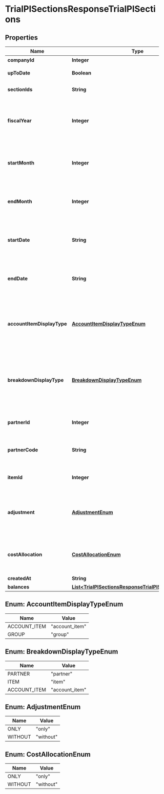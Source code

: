 

# TrialPlSectionsResponseTrialPlSections

## Properties

Name | Type | Description | Notes
------------ | ------------- | ------------- | -------------
**companyId** | **Integer** | 事業所ID | 
**upToDate** | **Boolean** | 集計結果が最新かどうか | 
**sectionIds** | **String** | 出力する部門の指定 | 
**fiscalYear** | **Integer** | 会計年度(条件に指定した時、または条件に月、日条件がない時のみ含まれる） |  [optional]
**startMonth** | **Integer** | 発生月で絞込：開始会計月(mm)(条件に指定した時のみ含まれる） |  [optional]
**endMonth** | **Integer** | 発生月で絞込：終了会計月(mm)(条件に指定した時のみ含まれる） |  [optional]
**startDate** | **String** | 発生日で絞込：開始日(yyyy-mm-dd)(条件に指定した時のみ含まれる） |  [optional]
**endDate** | **String** | 発生日で絞込：終了日(yyyy-mm-dd)(条件に指定した時のみ含まれる） |  [optional]
**accountItemDisplayType** | [**AccountItemDisplayTypeEnum**](#AccountItemDisplayTypeEnum) | 勘定科目の表示（勘定科目: account_item, 決算書表示:group）(条件に指定した時のみ含まれる） |  [optional]
**breakdownDisplayType** | [**BreakdownDisplayTypeEnum**](#BreakdownDisplayTypeEnum) | 内訳の表示（取引先: partner, 品目: item, 勘定科目: account_item）(条件に指定した時のみ含まれる） |  [optional]
**partnerId** | **Integer** | 取引先ID(条件に指定した時のみ含まれる） |  [optional]
**partnerCode** | **String** | 取引先コード(条件に指定した時のみ含まれる） |  [optional]
**itemId** | **Integer** | 品目ID(条件に指定した時のみ含まれる） |  [optional]
**adjustment** | [**AdjustmentEnum**](#AdjustmentEnum) | 決算整理仕訳のみ: only, 決算整理仕訳以外: without(条件に指定した時のみ含まれる） |  [optional]
**costAllocation** | [**CostAllocationEnum**](#CostAllocationEnum) | 配賦仕訳のみ：only,配賦仕訳以外：without(条件に指定した時のみ含まれる） |  [optional]
**createdAt** | **String** | 作成日時 |  [optional]
**balances** | [**List&lt;TrialPlSectionsResponseTrialPlSectionsBalances&gt;**](TrialPlSectionsResponseTrialPlSectionsBalances.md) |  | 



## Enum: AccountItemDisplayTypeEnum

Name | Value
---- | -----
ACCOUNT_ITEM | &quot;account_item&quot;
GROUP | &quot;group&quot;



## Enum: BreakdownDisplayTypeEnum

Name | Value
---- | -----
PARTNER | &quot;partner&quot;
ITEM | &quot;item&quot;
ACCOUNT_ITEM | &quot;account_item&quot;



## Enum: AdjustmentEnum

Name | Value
---- | -----
ONLY | &quot;only&quot;
WITHOUT | &quot;without&quot;



## Enum: CostAllocationEnum

Name | Value
---- | -----
ONLY | &quot;only&quot;
WITHOUT | &quot;without&quot;



